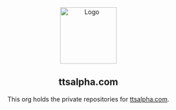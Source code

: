 <div align="center">
  <picture>
    <source media="(prefers-color-scheme: dark)" srcset="https://ttsalpha.com/favicon-dark.svg">
    <img alt="Logo" height="128px" src="https://ttsalpha.com/favicon-light.svg">
  </picture>
  <br>
  <h2>ttsalpha.com</h2>
  <p>This org holds the private repositories for <a href="https://ttsalpha.com">ttsalpha.com</a>.</p>
</div>

